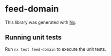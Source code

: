 # feed-domain

This library was generated with [Nx](https://nx.dev).

## Running unit tests

Run `nx test feed-domain` to execute the unit tests.
